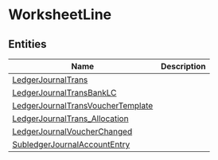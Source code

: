 
# WorksheetLine


## Entities

|Name|Description|
|---|---|
|[LedgerJournalTrans](LedgerJournalTrans.cdm.json)||
|[LedgerJournalTransBankLC](LedgerJournalTransBankLC.cdm.json)||
|[LedgerJournalTransVoucherTemplate](LedgerJournalTransVoucherTemplate.cdm.json)||
|[LedgerJournalTrans_Allocation](LedgerJournalTrans_Allocation.cdm.json)||
|[LedgerJournalVoucherChanged](LedgerJournalVoucherChanged.cdm.json)||
|[SubledgerJournalAccountEntry](SubledgerJournalAccountEntry.cdm.json)||
